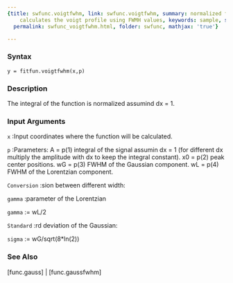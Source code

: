 ```yaml
---
{title: swfunc.voigtfwhm, link: swfunc.voigtfwhm, summary: normalized function that
    calculates the voigt profile using FWMH values, keywords: sample, sidebar: sw_sidebar,
  permalink: swfunc_voigtfwhm.html, folder: swfunc, mathjax: 'true'}

---
```


### Syntax

`y = fitfun.voigtfwhm(x,p)`

### Description

The integral of the function is normalized assumind dx = 1.
 

### Input Arguments

`x`
:Input coordinates where the function will be calculated.

`p`
:Parameters:
     A = p(1) integral of the signal assumin dx = 1 (for different
     dx multiply the amplitude with dx to keep the integral
     constant).
     x0 = p(2) peak center positions.
     wG = p(3) FWHM of the Gaussian component.
     wL = p(4) FWHM of the Lorentzian component.

`Conversion`
:sion between different width:

`gamma`
:parameter of the Lorentzian

`gamma`
:= wL/2

`Standard`
:rd deviation of the Gaussian:

`sigma`
:= wG/sqrt(8*ln(2))

### See Also

[func.gauss] \| [func.gaussfwhm]

